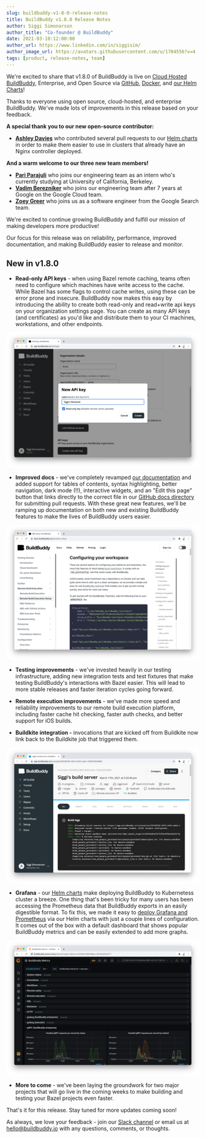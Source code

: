 ```yaml
---
slug: buildbuddy-v1-8-0-release-notes
title: BuildBuddy v1.8.0 Release Notes
author: Siggi Simonarson
author_title: "Co-founder @ BuildBuddy"
date: 2021-03-18:12:00:00
author_url: https://www.linkedin.com/in/siggisim/
author_image_url: https://avatars.githubusercontent.com/u/1704556?v=4
tags: [product, release-notes, team]
---
```


We're excited to share that v1.8.0 of BuildBuddy is live on [Cloud Hosted BuildBuddy](https://app.buildbuddy.io/), Enterprise, and Open Source via [GitHub](https://github.com/buildbuddy-io/buildbuddy), [Docker](https://github.com/buildbuddy-io/buildbuddy/blob/master/docs/on-prem.md#docker-image), and [our Helm Charts](https://github.com/buildbuddy-io/buildbuddy-helm)!

Thanks to everyone using open source, cloud-hosted, and enterprise BuildBuddy. We've made lots of improvements in this release based on your feedback.

**A special thank you to our new open-source contributor:**

- [**Ashley Davies**](https://github.com/ashleydavies) who contributed several pull requests to our [Helm charts](https://github.com/buildbuddy-io/buildbuddy-helm/) in order to make them easier to use in clusters that already have an Nginx controller deployed.

**And a warm welcome to our three new team members!**

- [**Pari Parajuli**](https://www.linkedin.com/in/pari-parajuli/) who joins our engineering team as an intern who's currently studying at University of California, Berkeley.
- [**Vadim Berezniker**](https://www.linkedin.com/in/vadimberezniker/) who joins our engineering team after 7 years at Google on the Google Cloud team.
- [**Zoey Greer**](https://www.linkedin.com/in/zoey-greer/) who joins us as a software engineer from the Google Search team.

We're excited to continue growing BuildBuddy and fulfill our mission of making developers more productive!

Our focus for this release was on reliability, performance, improved documentation, and making BuildBuddy easier to release and monitor.

<!-- truncate -->

## New in v1.8.0

- **Read-only API keys** - when using Bazel remote caching, teams often need to configure which machines have write access to the cache. While Bazel has some flags to control cache writes, using these can be error prone and insecure. BuildBuddy now makes this easy by introducing the ability to create both read-only and read+write api keys on your organization settings page. You can create as many API keys (and certificates) as you'd like and distribute them to your CI machines, workstations, and other endpoints.

![](../static/img/blog/read-only.png)

- **Improved docs** - we've completely revamped [our documentation](https://docs.buildbuddy.io/) and added support for tables of contents, syntax highlighting, better navigation, dark mode (!!), interactive widgets, and an "Edit this page" button that links directly to the correct file in our [GitHub docs directory](https://github.com/buildbuddy-io/buildbuddy/tree/master/docs) for submitting pull requests. With these great new features, we'll be ramping up documentation on both new and existing BuildBuddy features to make the lives of BuildBuddy users easier.

![](../static/img/blog/docsv2.png)

- **Testing improvements** - we've invested heavily in our testing infrastructure, adding new integration tests and test fixtures that make testing BuildBuddy's interactions with Bazel easier. This will lead to more stable releases and faster iteration cycles going forward.

- **Remote execution improvements** - we've made more speed and reliability improvements to our remote build execution platform, including faster cache hit checking, faster auth checks, and better support for iOS builds.

- **Buildkite integration -** invocations that are kicked off from Buildkite now link back to the Buildkite job that triggered them.

![](../static/img/blog/buildkite.png)

- **Grafana** - our [Helm charts](https://github.com/buildbuddy-io/buildbuddy-helm) make deploying BuildBuddy to Kubernetess cluster a breeze. One thing that's been tricky for many users has been accessing the Prometheus data that BuildBuddy exports in an easily digestible format. To fix this, we made it easy to [deploy Grafana and Prometheus](https://github.com/buildbuddy-io/buildbuddy-helm/tree/master/charts/buildbuddy-enterprise#example-with-prometheus--grafana) via our Helm charts with just a couple lines of configuration. It comes out of the box with a default dashboard that shows popular BuildBuddy metrics and can be easily extended to add more graphs.

![](../static/img/blog/grafana.png)

- **More to come** - we've been laying the groundwork for two major projects that will go live in the coming weeks to make building and testing your Bazel projects even faster.

That's it for this release. Stay tuned for more updates coming soon!

As always, we love your feedback - join our [Slack channel](https://community.buildbuddy.io) or email us at [hello@buildbuddy.io](mailto:hello@buildbuddy.io) with any questions, comments, or thoughts.
